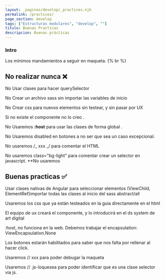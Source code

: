 ```yaml
---
layout: _paginas/develop/_practices.njk
permalink: /practices/
page_section: develop
tags: ["Estructuras modulares", "develop", ""]
titulo: Buenas Practicas
descripcion: Buenas prácticas
---
```


### Intro

Los mínimos mandamientos a seguir en maqueta.
{% br %}

## No realizar nunca ❌

No Usar clases para hacer querySelector

No Crear un archivo sass sin importar las variables de inicio

No Crear css para nuevos elementos sin testear, y sin pasar por UX

Si no existe el componente no lo creo .

No Usaremos **:host** para usar las clases de forma global .

No Usaremos disabled en botones a no ser que sea un caso excepcional.

No usaremos /_ xxx _/ para comentar el HTML

No usaremos class="bg-light" para comentar crear un selector en javascript.
**No usaremos

## Buenas practicas ✅

Usar clases nativas de Angular para seleccionar elementos (ViewChild, ElementRef)importar todas las clases al inicio del sass abstract/all

Usaremos los css que ya están testeados en la guia directamente en el html

El equipo de ux creará el componente, y lo introducirá en el ds system de art digital

:host, no funciona en la web. Debemos trabajar el encapsulation: ViewEncapsulation.None

Los botones estarán habilitados para saber que nos falta por rellenar al hacer click.

Usaremos // xxx para poder debugar la maqueta

Usaremos // .js-loquesea para poder identificar que es una clase selector via js.
